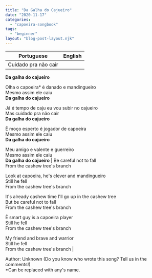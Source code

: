 ```yaml
---
title: "Da Galha do Cajueiro"
date: "2020-11-17"
categories: 
  - "capoeira-songbook"
tags: 
  - "beginner"
layout: "blog-post-layout.njk"
---
```


| Portuguese | English |
| --- | --- |
| Cuidado pra não cair  
**Da galha do cajueiro**  
  
Olha o capoeira\* é danado e mandingueiro  
Mesmo assim ele caiu  
**Da galha do cajueiro**  
  
Já é tempo de caju eu vou subir no cajueiro  
Mas cuidado pra não cair  
**Da galha do cajueiro**  
  
Ê moço esperto é jogador de capoeira  
Mesmo assim ele caiu  
**Da galha do cajueiro**  
  
Meu amigo e valente e guerreiro  
Mesmo assim ele caiu  
**Da galha do cajueiro** | Be careful not to fall  
From the cashew tree's branch  
  
Look at capoeira, he's clever and mandingueiro  
Still he fell  
From the cashew tree's branch  
  
It's already cashew time I'll go up in the cashew tree  
But be careful not to fall  
From the cashew tree's branch  
  
Ê smart guy is a capoeira player  
Still he fell  
From the cashew tree's branch  
  
My friend and brave and warrior  
Still he fell  
From the cashew tree's branch |

<figcaption>

Author: Unknown (Do you know who wrote this song? Tell us in the comments!)  
\*Can be replaced with any's name.

</figcaption>
